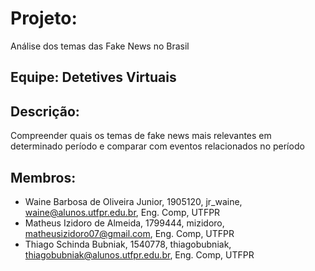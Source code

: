 # Projeto:
Análise dos temas das Fake News no Brasil

## Equipe: Detetives Virtuais

## Descrição:
Compreender quais os temas de fake news mais relevantes em determinado período e comparar com eventos relacionados no período

## Membros:

- Waine Barbosa de Oliveira Junior, 1905120, jr_waine, waine@alunos.utfpr.edu.br, Eng. Comp, UTFPR
- Matheus Izidoro de Almeida, 1799444, mizidoro, matheusizidoro07@gmail.com, Eng. Comp, UTFPR
- Thiago Schinda Bubniak, 1540778, thiagobubniak, thiagobubniak@alunos.utfpr.edu.br, Eng. Comp, UTFPR
